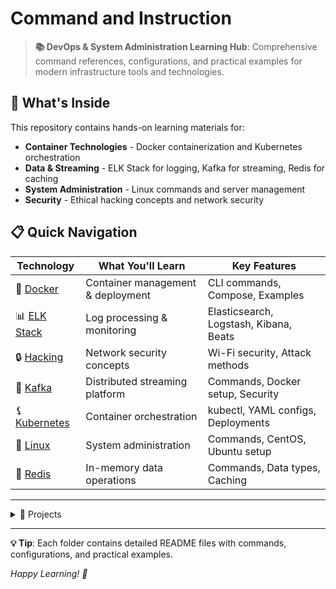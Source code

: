 # Command and Instruction

> **📚 DevOps & System Administration Learning Hub**: Comprehensive command references, configurations, and practical examples for modern infrastructure tools and technologies.

## 🎯 What's Inside
This repository contains hands-on learning materials for:
- **Container Technologies** - Docker containerization and Kubernetes orchestration
- **Data & Streaming** - ELK Stack for logging, Kafka for streaming, Redis for caching
- **System Administration** - Linux commands and server management
- **Security** - Ethical hacking concepts and network security

## 📋 Quick Navigation

| Technology | What You'll Learn | Key Features |
|------------|-------------------|--------------|
| 🐳 [Docker](Docker/) | Container management & deployment | CLI commands, Compose, Examples |
| 📊 [ELK Stack](ELK/) | Log processing & monitoring | Elasticsearch, Logstash, Kibana, Beats |
| 🔒 [Hacking](Hacking/) | Network security concepts | Wi-Fi security, Attack methods |
| 🚀 [Kafka](Kafka/) | Distributed streaming platform | Commands, Docker setup, Security |
| ⚸️ [Kubernetes](Kubernetes/) | Container orchestration | kubectl, YAML configs, Deployments |
| 🐧 [Linux](Linux/) | System administration | Commands, CentOS, Ubuntu setup |
| 🔴 [Redis](Redis/) | In-memory data operations | Commands, Data types, Caching |

---

<details>
<summary>📂 Projects</summary>

- [🐳 Docker](Docker/)
	<details>
	<summary>Containerization Platform</summary>

	**Master container technology from basics to production deployments**
	
	- **What it does**: Container management, image building, multi-container orchestration
	- **Key tech**: Docker CLI, Docker Compose, Dockerfile, Swarm
	- **Use case**: Application deployment, development environments, microservices
	
	</details>

- [📊 ELK Stack](ELK/)
	<details>
	<summary>Elasticsearch, Logstash & Kibana</summary>

	**Build comprehensive logging and monitoring solutions**
	
	- **What it does**: Log processing, search, data visualization, uptime monitoring
	- **Key tech**: Elasticsearch, Logstash, Kibana, Filebeat, Heartbeat
	- **Use case**: Log analysis, system monitoring, real-time dashboards
	
	</details>

- [🔒 Hacking](Hacking/)
	<details>
	<summary>Ethical Hacking & Network Security</summary>

	**Understand security vulnerabilities to build better defenses**
	
	- **What it does**: Wi-Fi security analysis, attack methods, defensive strategies
	- **Key tech**: Network protocols, penetration testing, security tools
	- **Use case**: Security assessment, network hardening, vulnerability research
	
	</details>

- [🚀 Kafka](Kafka/)
	<details>
	<summary>Distributed Streaming Platform</summary>

	**Master real-time data streaming and messaging**
	
	- **What it does**: Message streaming, topic management, real-time data processing
	- **Key tech**: Kafka CLI, Docker deployment, SASL authentication
	- **Use case**: Event streaming, data pipelines, microservice communication
	
	</details>

- [⚸️ Kubernetes](Kubernetes/)
	<details>
	<summary>Container Orchestration</summary>

	**Deploy and manage containerized applications at scale**
	
	- **What it does**: Container orchestration, scaling, service management
	- **Key tech**: kubectl, YAML configs, Minikube, kubeadm
	- **Use case**: Production deployments, auto-scaling, service discovery
	
	</details>

- [🐧 Linux](Linux/)
	<details>
	<summary>System Administration</summary>

	**Master Linux for server management and development**
	
	- **What it does**: System commands, server setup, user management, security
	- **Key tech**: Bash commands, CentOS, Ubuntu, SSH, firewalls
	- **Use case**: Server administration, development environments, automation
	
	</details>

- [🔴 Redis](Redis/)
	<details>
	<summary>In-Memory Data Store</summary>

	**High-performance caching and real-time data operations**
	
	- **What it does**: In-memory caching, data structures, session management
	- **Key tech**: Redis CLI, data types, expiration, atomic operations
	- **Use case**: Application caching, session storage, real-time analytics
	
	</details>

</details>

---

**💡 Tip**: Each folder contains detailed README files with commands, configurations, and practical examples.

*Happy Learning! 🚀*